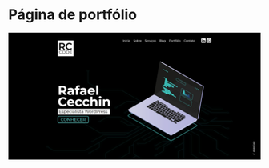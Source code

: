 #  Página de portfólio
 [![enter image description here](https://github.com/RafaelCecchin/rccode/blob/master/screenshot.jpg?raw=true)](rafaelcecchin.com.br)